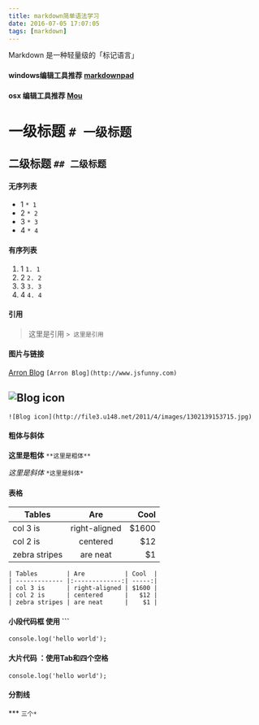 ```yaml
---
title: markdown简单语法学习
date: 2016-07-05 17:07:05
tags: [markdown]
---
```


Markdown 是一种轻量级的「标记语言」

<!--more-->

#### windows编辑工具推荐 [markdownpad](http://markdownpad.com/)
#### osx  编辑工具推荐 [Mou](http://25.io/mou/)
# 一级标题              `# 一级标题`
## 二级标题  `## 二级标题`
#### 无序列表
- 1                     `* 1`
- 2                     `* 2`
- 3                     `* 3`
- 4                     `* 4`
#### 有序列表
1. 1                    `1. 1`
2. 2                    `2. 2`
3. 3                    `3. 3`
4. 4                    `4. 4`
#### 引用

> 这里是引用               `> 这里是引用`
#### 图片与链接

[Arron Blog](http://www.jsfunny.com) `[Arron Blog](http://www.jsfunny.com)`
## ![Blog icon](http://file3.u148.net/2011/4/images/1302139153715.jpg)

`![Blog icon](http://file3.u148.net/2011/4/images/1302139153715.jpg)`
#### 粗体与斜体

**这里是粗体** `**这里是粗体**`

_这里是斜体_   `*这里是斜体*`
#### 表格

| Tables | Are | Cool |
| --- | :-: | --: |
| col 3 is | right-aligned | $1600 |
| col 2 is | centered | $12 |
| zebra stripes | are neat | $1 |

```
| Tables        | Are           | Cool  |
| ------------- |:-------------:| -----:|
| col 3 is      | right-aligned | $1600 |
| col 2 is      | centered      |   $12 |
| zebra stripes | are neat      |    $1 |
```
#### 小段代码框 使用 ```

`console.log('hello world');`
#### 大片代码 ：使用Tab和四个空格

```
console.log('hello world');
```
#### 分割线

***     `三个*`
